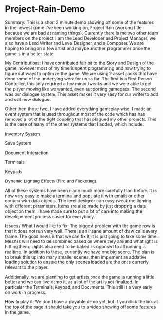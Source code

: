 # Project-Rain-Demo
Summary:
This is a short 2 minute demo showing off some of the features in the newest game I've been working on, Project Rain (working title because we are bad at naming things). Currently there is me two other team members on the project. I am the Lead Developer and
Project Manager, we also have a Lead Writer and Level Designer, and a Composer. We are hoping to bring on a few artist and maybe another programmer once the game is in a better state.

My Contributions:
I have contributed fair bit to the Story and Design of the game, however most of my time is spent programming and now trying to figure out ways to optimize the game. We are using 2 asset packs that have done some of the underlying work for us so far. The first is a First Person Controller, this only required a few minor tweaks and we were able to get the player moving like we wanted, even supporting gamepads. The second was our dialogue system. This asset makes it very easy for our writer to add and edit new dialogue.

Other then those two, I have added everything gameplay wise. I made an event system that is used throughout most of the code which has has removed a lot of the tight coupling that has plagued my other projects. This is the base of many of the other systems that I added, which include:

Inventory System

Save System

Document Interaction

Terminals

Keypads

Dynamic Lighting Effects (Fire and Flickering)

All of these systems have been made much more carefully than before. It is now very easy to make a terminal and populate it with emails or other content with data objects. The level designer can easy tweak the lighting with different parameters. Items are also made by just dropping a data object on them. I have made sure to put a lot of care into making the developement process easier for everybody.

Issues / What I would like to fix:
The biggest problem with the game now is that it does not run very well. There is an insane amount of draw calls every frame. The good news is that we can fix it, it is just going to take some time. Meshes will need to be combined based on where they are and what light is hitting them. Lights also need to be baked as opposed to all running in realtime. In addition to these, currently we have one big scene. The plan is to break this up into many smaller scenes, then implement an addative loading solution to ensure the only scenes loaded are the ones currenly relevant to the player.

Additionally, we are planning to get artists once the game is running a little better and we can live demo it, as a lot of the art is not finalized. In particular the Terminals, Keypad, and Documents. This still is a very early on work in progress.

How to play it:
We don't have a playable demo yet, but if you click the link at the top of the page it should take you to a video showing off some features in the game.




